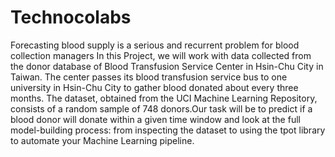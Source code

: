 # Technocolabs
Forecasting blood supply is a serious and recurrent problem for blood collection managers
In this Project, we will work with data collected from the donor database of Blood Transfusion Service Center in Hsin-Chu City in Taiwan. The center passes its blood transfusion service bus to one university in Hsin-Chu City to gather blood donated about every three months. The dataset, obtained from the UCI Machine Learning Repository, consists of a random sample of 748 donors.Our task will be to predict if a blood donor will donate within a given time window and look at the full model-building process: from inspecting the dataset to using the tpot library to automate your Machine Learning pipeline.
